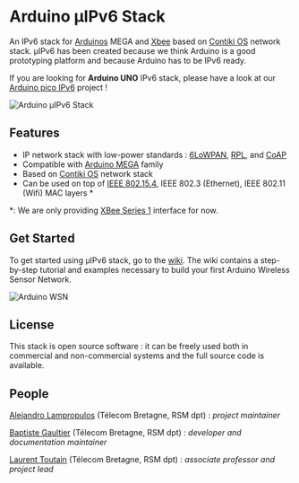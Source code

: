 Arduino µIPv6 Stack
=================

An IPv6 stack for [Arduinos](http://www.arduino.cc/) MEGA and [Xbee](http://www.digi.com/en/products/wireless/point-multipoint/xbee-series1-module) 
based on [Contiki OS](http://www.contiki-os.org/) network stack. µIPv6 has been created because
we think Arduino is a good prototyping platform and because Arduino has to be IPv6 ready.

If you are looking for **Arduino UNO** IPv6 stack, please have a look at our [Arduino pico IPv6](https://github.com/telecombretagne/Arduino-pIPv6Stack) project !

![Arduino µIPv6 Stack](http://departements.telecom-bretagne.eu/data/rsm/stack%20diagram.png)


Features
--------


* IP network stack with low-power standards : [6LoWPAN](http://datatracker.ietf.org/wg/6lowpan/charter/), [RPL](http://tools.ietf.org/html/rfc6550), and [CoAP](http://datatracker.ietf.org/doc/draft-ietf-core-coap/)
* Compatible with [Arduino MEGA](http://arduino.cc/en/Main/ArduinoBoardMega2560) family
* Based on [Contiki OS](http://www.contiki-os.org/) network stack
* Can be used on top of [IEEE 802.15.4](http://www.digi.com/products/wireless-wired-embedded-solutions/zigbee-rf-modules/point-multipoint-rfmodules/xbee-series1-module), IEEE 802.3 (Ethernet), IEEE 802.11 (Wifi) MAC layers *

*: We are only providing [XBee Series 1](http://www.digi.com/products/wireless-wired-embedded-solutions/zigbee-rf-modules/point-multipoint-rfmodules/xbee-series1-module) interface for now.

Get Started
-----------

To get started using µIPv6 stack, go to the [wiki](https://github.com/telecombretagne/Arduino-IPv6Stack/wiki). The wiki
contains a step-by-step tutorial and examples necessary to build your first Arduino Wireless Sensor Network.

![Arduino WSN](http://departements.telecom-bretagne.eu/data/rsm/heterogeneous%20wsn%20arch.png)


License
-------
 
This stack is open source software : it can be freely used both in commercial and non-commercial systems and the full source code is available.


People
-------

[Alejandro Lampropulos](alejandro.lampropulos@telecom-bretagne.eu) (Télecom Bretagne, RSM dpt) : *project maintainer*

[Baptiste Gaultier](baptiste.gaultier@telecom-bretagne.eu) (Télecom Bretagne, RSM dpt) : *developer and documentation maintainer*

[Laurent Toutain](Laurent.Toutain@telecom-bretagne.eu) (Télecom Bretagne, RSM dpt) : *associate professor and project lead*

